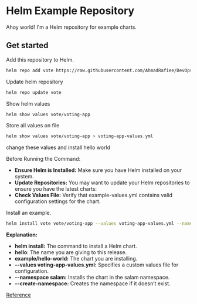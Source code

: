 # Helm Example Repository

Ahoy world!  I'm a Helm repository for example charts.

## Get started

Add this repository to Helm.

```bash
helm repo add vote https://raw.githubusercontent.com/AhmadRafiee/DevOps_Certification/main/kubernetes/helm/voting-app
```

Update helm repository

```bash
helm repo update vote
```

Show helm values

```bash
helm show values vote/voting-app
```

Store all values on file
```bash
helm show values vote/voting-app > voting-app-values.yml
```

change these values and install hello world

Before Running the Command:
  - **Ensure Helm is Installed:** Make sure you have Helm installed on your system.
  - **Update Repositories:** You may want to update your Helm repositories to ensure you have the latest charts:
  - **Check Values File:** Verify that example-values.yml contains valid configuration settings for the chart.

Install an example.

```bash
helm install vote vote/voting-app --values voting-app-values.yml --namespace voting-app --create-namespace
```

**Explanation:**
  - **helm install:** The command to install a Helm chart.
  - **hello**: The name you are giving to this release.
  - **example/hello-world:** The chart you are installing.
  - **--values voting-app-values.yml:** Specifies a custom values file for configuration.
  - **--namespace salam:** Installs the chart in the salam namespace.
  - **--create-namespace:** Creates the namespace if it doesn’t exist.

[Reference](https://github.com/dockersamples/example-voting-app)